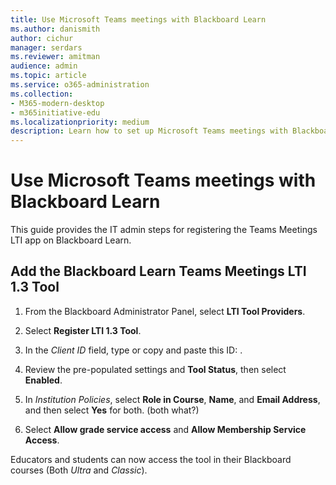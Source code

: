 ```yaml
---
title: Use Microsoft Teams meetings with Blackboard Learn
ms.author: danismith
author: cichur
manager: serdars
ms.reviewer: amitman 
audience: admin
ms.topic: article
ms.service: o365-administration
ms.collection: 
- M365-modern-desktop
- m365initiative-edu
ms.localizationpriority: medium
description: Learn how to set up Microsoft Teams meetings with Blackboard Learn.
---
```


# Use Microsoft Teams meetings with Blackboard Learn

This guide provides the IT admin steps for registering the Teams Meetings LTI app on Blackboard Learn.

## Add the Blackboard Learn Teams Meetings LTI 1.3 Tool

1. From the Blackboard Administrator Panel, select **LTI Tool Providers**.

2. Select **Register LTI 1.3 Tool**.

3. In the *Client ID* field, type or copy and paste this ID: <To Be shared>.

4. Review the pre-populated settings and **Tool Status**, then select **Enabled**.

5. In *Institution Policies*, select **Role in Course**, **Name**, and **Email Address**, and then select **Yes** for both. (both what?)

6. Select **Allow grade service access** and **Allow Membership Service Access**.

Educators and students can now access the tool in their Blackboard courses (Both *Ultra* and *Classic*).
